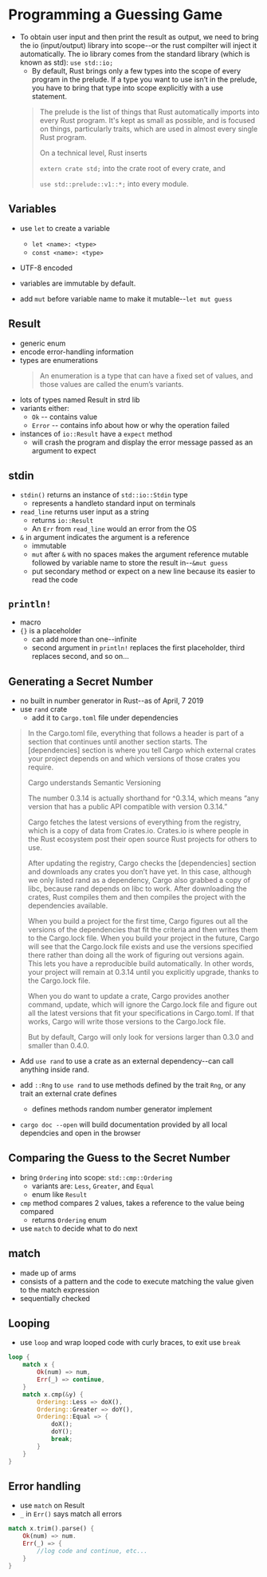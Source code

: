 # Programming a Guessing Game

* To obtain user input and then print the result as output, we need to bring the io (input/output) library into scope--or the rust compilter will inject it automatically. The io library comes from the standard library (which is known as std): `use std::io;`
  * By default, Rust brings only a few types into the scope of every program in the prelude. If a type you want to use isn’t in the prelude, you have to bring that type into scope explicitly with a use statement.
  > The prelude is the list of things that Rust automatically imports into every Rust program. It's kept as small as possible, and is focused on things, particularly traits, which are used in almost every single Rust program.
  >
  > On a technical level, Rust inserts
  >
  > `extern crate std;`
  > into the crate root of every crate, and
  >
  > `use std::prelude::v1::*;`
  > into every module.

## Variables

* use `let` to create a variable
  * `let <name>: <type>`
  * `const <name>: <type>`
* UTF-8 encoded

* variables are immutable by default.
* add `mut` before variable name to make it mutable--`let mut guess`

## Result

* generic enum
* encode error-handling information
* types are enumerations
  > An enumeration is a type that can have a fixed set of values, and those values are called the enum’s variants.
* lots of types named Result in strd lib
* variants either:
  * `Ok` -- contains value
  * `Error` -- contains info about how or why the operation failed
* instances of `io::Result` have a `expect` method
  * will crash the program and display the error message passed as an argument to expect

## stdin

* `stdin()` returns an instance of `std::io::Stdin` type
  * represents a handleto standard input on terminals
* `read_line` returns user input as a string
  * returns `io::Result`
  * An `Err` from `read_line` would an error from the OS
* `&` in argument indicates the argument is a reference
  * immutable
  * `mut` after `&` with no spaces makes the argument reference mutable followed by variable name to store the result in--`&mut guess`
  * put secondary method or expect on a new line because its easier to read the code

## `println!`

* macro
* `{}` is a placeholder
  * can add more than one--infinite
  * second argument in `println!` replaces the first placeholder, third replaces second, and so on...

## Generating a Secret Number

* no built in number generator in Rust--as of April, 7 2019
* use `rand` crate
  * add it to `Cargo.toml` file under dependencies

> In the Cargo.toml file, everything that follows a header is part of a section that continues until another section starts. The [dependencies] section is where you tell Cargo which external crates your project depends on and which versions of those crates you require.
>
> Cargo understands Semantic Versioning
>
> The number 0.3.14 is actually shorthand for ^0.3.14, which means “any version that has a public API compatible with version 0.3.14.”
>
> Cargo fetches the latest versions of everything from the registry, which is a copy of data from Crates.io. Crates.io is where people in the Rust ecosystem post their open source Rust projects for others to use.
>
> After updating the registry, Cargo checks the [dependencies] section and downloads any crates you don’t have yet. In this case, although we only listed rand as a dependency, Cargo also grabbed a copy of libc, because rand depends on libc to work. After downloading the crates, Rust compiles them and then compiles the project with the dependencies available.
>
> When you build a project for the first time, Cargo figures out all the versions of the dependencies that fit the criteria and then writes them to the Cargo.lock file. When you build your project in the future, Cargo will see that the Cargo.lock file exists and use the versions specified there rather than doing all the work of figuring out versions again. This lets you have a reproducible build automatically. In other words, your project will remain at 0.3.14 until you explicitly upgrade, thanks to the Cargo.lock file.
>
> When you do want to update a crate, Cargo provides another command, update, which will ignore the Cargo.lock file and figure out all the latest versions that fit your specifications in Cargo.toml. If that works, Cargo will write those versions to the Cargo.lock file.
>
> But by default, Cargo will only look for versions larger than 0.3.0 and smaller than 0.4.0.

* Add `use rand` to use a crate as an external dependency--can call anything inside rand.
* add `::Rng` to `use rand` to use methods defined by the trait `Rng`, or any trait an external crate defines
  * defines methods random number generator implement

* `cargo doc --open` will build documentation provided by all local dependcies and open in the browser

## Comparing the Guess to the Secret Number

* bring `Ordering` into scope: `std::cmp::Ordering`
  * variants are: `Less`, `Greater`, and `Equal`
  * enum like `Result`
* `cmp` method compares 2 values, takes a reference to the value being compared
  * returns `Ordering` enum
* use `match` to decide what to do next

## match

* made up of arms
* consists of a pattern and the code to execute matching the value given to the match expression
* sequentially checked

## Looping

* use `loop` and wrap looped code with curly braces, to exit use `break`

``` rust
loop {
    match x {
        Ok(num) => num,
        Err(_) => continue,
    }
    match x.cmp(&y) {
        Ordering::Less => doX(),
        Ordering::Greater => doY(),
        Ordering::Equal => {
            doX();
            doY();
            break;
        }
    }
}
```

## Error handling

* use `match` on Result
* `_` in `Err()` says match all errors

``` rust
match x.trim().parse() {
    Ok(num) => num.
    Err(_) => {
        //log code and continue, etc...
    }
}

```